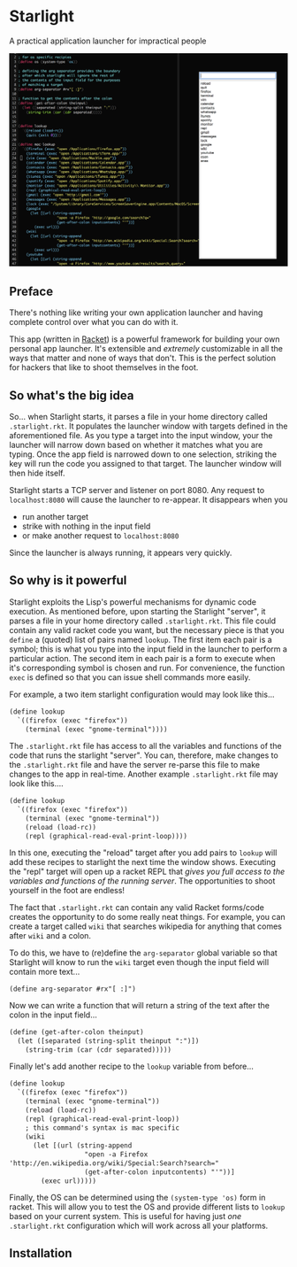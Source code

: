 # Starlight

A practical application launcher for impractical people

![Screenshot](images/strl-screenshot.png?raw=TRUE)


Preface
---
There's nothing like writing your own application launcher and
having complete control over what you can do with it.

This app (written in [Racket](https://racket-lang.org/)) is a powerful
framework for building your own personal app launcher. It's extensible and
*extremely* customizable in all the ways that matter and none of ways that
don't. This is the perfect solution for hackers that like to shoot themselves
in the foot.


So what's the big idea
---
So... when Starlight starts, it parses a file in your home directory called
`.starlight.rkt`. It populates the launcher window with targets defined in
the aforementioned file. As you type a target into the input window, your
the launcher will narrow down based on whether it matches what you are typing.
Once the app field is narrowed down to one selection, striking the <Enter>
key will run the code you assigned to that target. The launcher window will
then hide itself.

Starlight starts a TCP server and listener on port 8080. Any request to
`localhost:8080` will cause the launcher to re-appear. It disappears when you
  - run another target
  - strike <Enter> with nothing in the input field
  - or make another request to `localhost:8080`

Since the launcher is always running, it appears very quickly.


So why is it powerful
---

Starlight exploits the Lisp's powerful mechanisms for dynamic code
execution. As mentioned before, upon starting the Starlight "server",
it parses a file in your home directory called `.starlight.rkt`.
This file could contain any valid racket code you want,
but the necessary piece is that you `define` a (quoted) list of pairs
named `lookup`.  The first item each pair is a symbol; this is what you
type into the input field in the launcher to perform a particular action.
The second item in each pair is a form to execute when it's corresponding
symbol is chosen and run. For convenience, the function `exec` is defined
so that you can issue shell commands more easily.

For example, a two item starlight configuration would may look like this...

```racket
(define lookup
  `((firefox (exec "firefox"))
    (terminal (exec "gnome-terminal"))))
```

The `.starlight.rkt` file has access to all the variables and functions of
the code that runs the starlight "server". You can, therefore, make changes
to the `.starlight.rkt` file and have the server re-parse this file to make
changes to the app in real-time. Another example `.starlight.rkt` file
may look like this....

```racket
(define lookup
  `((firefox (exec "firefox"))
    (terminal (exec "gnome-terminal"))
    (reload (load-rc))
    (repl (graphical-read-eval-print-loop))))
```

In this one, executing the "reload" target after you add pairs to `lookup`
will add these recipes to starlight the next time the window shows.
Executing the "repl" target will open up a racket REPL that _gives you
full access to the variables and functions of the running server_. The
opportunities to shoot yourself in the foot are endless!

The fact that `.starlight.rkt` can contain any valid Racket forms/code
creates the opportunity to do some really neat things. For example, you can
create a target called `wiki` that searches wikipedia for anything that comes
after `wiki` and a colon.

To do this, we have to (re)define the `arg-separator` global variable so
that Starlight will know to run the `wiki` target even though the input
field will contain more text...

```racket
(define arg-separator #rx"[ :]")
```

Now we can write a function that will return a string of the text after the
colon in the input field...

```racket
(define (get-after-colon theinput)
  (let ([separated (string-split theinput ":")])
    (string-trim (car (cdr separated)))))
```

Finally let's add another recipe to the `lookup` variable from before...


```racket
(define lookup
  `((firefox (exec "firefox"))
    (terminal (exec "gnome-terminal"))
    (reload (load-rc))
    (repl (graphical-read-eval-print-loop))
    ; this command's syntax is mac specific
    (wiki
      (let [(url (string-append
                   "open -a Firefox 'http://en.wikipedia.org/wiki/Special:Search?search="
                   (get-after-colon inputcontents) "'"))]
        (exec url)))))

```

Finally, the OS can be determined using the `(system-type 'os)` form in
racket.  This will allow you to test the OS and provide different lists
to `lookup` based on your current system. This is useful for having just
*one* `.starlight.rkt` configuration which will work across all your platforms.


Installation
---



